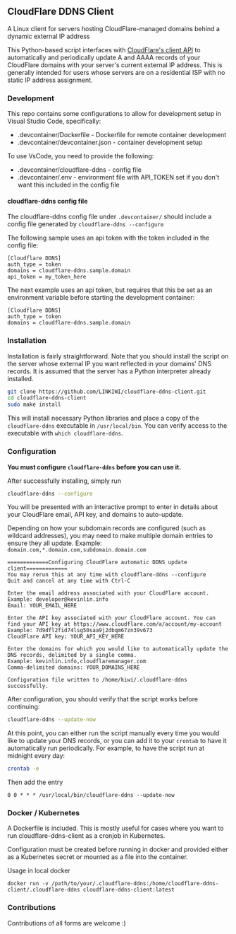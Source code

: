 ## CloudFlare DDNS Client
A Linux client for servers hosting CloudFlare-managed domains behind a dynamic external IP address

This Python-based script interfaces with [CloudFlare's client API](https://api.cloudflare.com/) to automatically and periodically update A and AAAA records of your CloudFlare domains with your server's current external IP address. This is generally intended for users whose servers are on a residential ISP with no static IP address assignment.

### Development
This repo contains some configurations to allow for development setup in Visual Studio Code, specifically:
* .devcontainer/Dockerfile - Dockerfile for remote container development
* .devcontainer/devcontainer.json - container development setup

To use VsCode, you need to provide the following:
* .devcontainer/cloudflare-ddns - config file
* .devcontainer/.env - environment file with API_TOKEN set if you don't want this included in the config file

#### cloudflare-ddns config file
The cloudflare-ddns config file under `.devcontainer/` should include a config file generated by `cloudflare-ddns --configure`

The following sample uses an api token with the token included in the config file:
```
[Cloudflare DDNS]
auth_type = token
domains = cloudflare-ddns.sample.domain
api_token = my_token_here
```

The next example uses an api token, but requires that this be set as an environment variable before starting the development container:
```
[Cloudflare DDNS]
auth_type = token
domains = cloudflare-ddns.sample.domain
```

### Installation
Installation is fairly straightforward. Note that you should install the script on the server whose external IP you want reflected in your domains' DNS records. It is assumed that the server has a Python interpreter already installed.
```bash
git clone https://github.com/LINKIWI/cloudflare-ddns-client.git
cd cloudflare-ddns-client
sudo make install
```
This will install necessary Python libraries and place a copy of the `cloudflare-ddns` executable in `/usr/local/bin`. You can verify access to the executable with `which cloudflare-ddns`.

### Configuration
**You must configure `cloudflare-ddns` before you can use it.**

After successfully installing, simply run
```bash
cloudflare-ddns --configure
```
You will be presented with an interactive prompt to enter in details about your CloudFlare email, API key, and domains to auto-update.

Depending on how your subdomain records are configured (such as wildcard addresses), you may need to make multiple domain entries to ensure they all update. Example: `domain.com,*.domain.com,subdomain.domain.com`
```
=============Configuring CloudFlare automatic DDNS update client=============
You may rerun this at any time with cloudflare-ddns --configure
Quit and cancel at any time with Ctrl-C

Enter the email address associated with your CloudFlare account.
Example: developer@kevinlin.info
Email: YOUR_EMAIL_HERE

Enter the API key associated with your CloudFlare account. You can find your API key at https://www.cloudflare.com/a/account/my-account
Example: 7d9dfl2fid74lsg50saa9j2dbqm67zn39v673
CloudFlare API key: YOUR_API_KEY_HERE

Enter the domains for which you would like to automatically update the DNS records, delimited by a single comma.
Example: kevinlin.info,cloudflaremanager.com
Comma-delimited domains: YOUR_DOMAINS_HERE

Configuration file written to /home/kiwi/.cloudflare-ddns successfully.
```
After configuration, you should verify that the script works before continuing:
```bash
cloudflare-ddns --update-now
```
At this point, you can either run the script manually every time you would like to update your DNS records, or you can add it to your `crontab` to have it automatically run periodically. For example, to have the script run at midnight every day:
```bash
crontab -e
```
Then add the entry
```
0 0 * * * /usr/local/bin/cloudflare-ddns --update-now
```

### Docker / Kubernetes
A Dockerfile is included. This is mostly useful for cases where you want to run cloudflare-ddns-client as a cronjob in Kubernetes.

Configuration must be created before running in docker and provided either as a Kubernetes secret or mounted as a file into the container.

Usage in local docker
```
docker run -v /path/to/your/.cloudflare-ddns:/home/cloudflare-ddns-client/.cloudflare-ddns cloudflare-ddns-client:latest
```

### Contributions

Contributions of all forms are welcome :)
